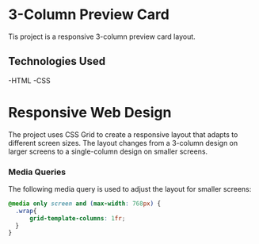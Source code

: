 # 3-Column Preview Card

Tis project is a responsive 3-column preview card layout.

## Technologies Used

-HTML
-CSS

# Responsive Web Design

The project uses CSS Grid to create a responsive layout that adapts to different screen sizes. The layout changes from a 3-column design on larger screens to a single-column design on smaller screens.

### Media Queries

The following media query is used to adjust the layout for smaller screens:

```css
@media only screen and (max-width: 768px) {
  .wrap{
      grid-template-columns: 1fr;
  }
}
